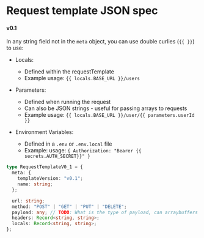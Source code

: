 # Request template JSON spec

#### v0.1

In any string field not in the `meta` object, you can use double curlies (`{{ }}`) to use:

- Locals:

  - Defined within the requestTemplate
  - Example usage: `{{ locals.BASE_URL }}/users`

- Parameters:

  - Defined when running the request
  - Can also be JSON strings - useful for passing arrays to requests
  - Example usage: `{{ locals.BASE_URL }}/user/{{ parameters.userId }}`

- Environment Variables:

  - Defined in a `.env` or `.env.local` file
  - Example: usage: `{ Authorization: "Bearer {{ secrets.AUTH_SECRET}}" }`

```typescript
type RequestTemplateV0_1 = {
  meta: {
    templateVersion: "v0.1";
    name: string;
  };

  url: string;
  method: "POST" | "GET" | "PUT" | "DELETE";
  payload: any; // TODO: What is the type of payload, can arraybuffers be used in http for example?
  headers: Record<string, string>;
  locals: Record<string, string>;
};
```
